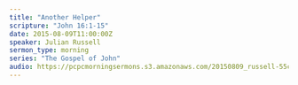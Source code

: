 ```yaml
---
title: "Another Helper"
scripture: "John 16:1-15"
date: 2015-08-09T11:00:00Z
speaker: Julian Russell
sermon_type: morning
series: "The Gospel of John"
audio: https://pcpcmorningsermons.s3.amazonaws.com/20150809_russell-55c8cbcb6761b.mp3 
---
```



